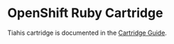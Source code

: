# OpenShift Ruby Cartridge
Tiahis cartridge is documented in the [Cartridge Guide](http://openshift.github.io/documentation/oo_cartridge_guide.html#ruby).
